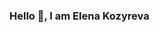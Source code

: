 ### Hello 👋, I am Elena Kozyreva

<!--
**TozurElena/TozurElena** is a ✨ _special_ ✨ repository because its `README.md` (this file) appears on your GitHub profile.

## I'm a FrontEnd Developer
- I like to write code
- I am constantly learning new things

### Connect with me: 
[<img align="left" alt="ElenaKozyreva | LinkedIn" width="22px" src=""/>][linkedin]

<br/>

### Langages and Tools:


- 🔭 I’m currently working on ...
- 🌱 I’m currently learning ...
- 👯 I’m looking to collaborate on ...
- 🤔 I’m looking for help with ...
- 💬 Ask me about ...
- 📫 How to reach me: ...
- 😄 Pronouns: ...
- ⚡ Fun fact: ...
-->

